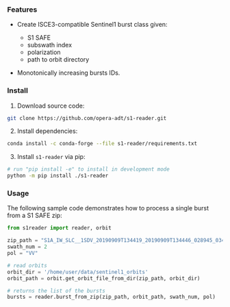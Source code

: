 ### Features

+ Create ISCE3-compatible Sentinel1 burst class given:

  - S1 SAFE
  - subswath index
  - polarization
  - path to orbit directory

+ Monotonically increasing bursts IDs.

### Install

1. Download source code:

```bash
git clone https://github.com/opera-adt/s1-reader.git
```

2. Install dependencies:

```bash
conda install -c conda-forge --file s1-reader/requirements.txt
```

3. Install `s1-reader` via pip:

```bash
# run "pip install -e" to install in development mode
python -m pip install ./s1-reader
```

### Usage

The following sample code demonstrates how to process a single burst from a S1 SAFE zip:

```python
from s1reader import reader, orbit

zip_path = "S1A_IW_SLC__1SDV_20190909T134419_20190909T134446_028945_03483B_B9E1.zip"
swath_num = 2
pol = "VV"

# read orbits
orbit_dir = '/home/user/data/sentinel1_orbits'
orbit_path = orbit.get_orbit_file_from_dir(zip_path, orbit_dir)

# returns the list of the bursts
bursts = reader.burst_from_zip(zip_path, orbit_path, swath_num, pol)
```
